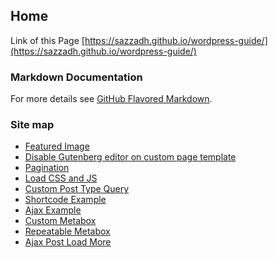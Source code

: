 ## Home
Link of this Page [https://sazzadh.github.io/wordpress-guide/](https://sazzadh.github.io/wordpress-guide/)

### Markdown Documentation
For more details see [GitHub Flavored Markdown](https://guides.github.com/features/mastering-markdown/).


### Site map
* [Featured Image](https://sazzadh.github.io/wordpress-guide/featured-image.html)
* [Disable Gutenberg editor on custom page template](https://sazzadh.github.io/wordpress-guide/disable-gutenberg-editor-on-custom-page-template.html)
* [Pagination](https://sazzadh.github.io/wordpress-guide/pagination.html)
* [Load CSS and JS](https://sazzadh.github.io/wordpress-guide/css-and-js-loader.html)
* [Custom Post Type Query](https://sazzadh.github.io/wordpress-guide/custom-post-type-query.html)
* [Shortcode Example](https://sazzadh.github.io/wordpress-guide/shortcode-example.html)
* [Ajax Example](https://sazzadh.github.io/wordpress-guide/ajax-example.html)
* [Custom Metabox](https://sazzadh.github.io/wordpress-guide/custom-metabox.html)
* [Repeatable Metabox](https://sazzadh.github.io/wordpress-guide/repeatable-metabox.html)
* [Ajax Post Load More](https://sazzadh.github.io/wordpress-guide/ajax-post-load-more.html)